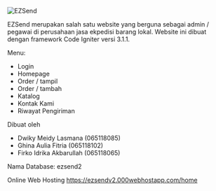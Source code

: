 ![EZSend](https://user-images.githubusercontent.com/75878833/120742430-0a293f00-c521-11eb-9834-703028339a03.png)

EZSend merupakan salah satu website yang berguna sebagai admin / pegawai di perusahaan jasa ekpedisi barang lokal. Website ini dibuat dengan framework Code Igniter versi 3.1.1.


Menu:
- Login
- Homepage
- Order / tampil
- Order / tambah
- Katalog
- Kontak Kami
- Riwayat Pengiriman

Dibuat oleh
- Dwiky Meidy Lasmana (065118085)
- Ghina Aulia Fitria (065118102)
- Firko Idrika Akbarullah (065118065)

Nama Database: ezsend2

Online Web Hosting https://ezsendv2.000webhostapp.com/home
